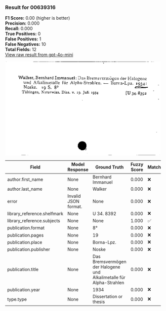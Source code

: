 ### Result for 00639316
**F1 Score:** 0.00 (higher is better)<br>**Precision:** 0.000<br>**Recall:** 0.000<br>**True Positives:** 0<br>**False Positives:** 1<br>**False Negatives:** 10<br>**Total Fields:** 12<br>[View raw result from gpt-4o-mini](https://github.com/RISE-UNIBAS/humanities_data_benchmark/blob/main/results/2025-10-03/T0164/request_T0164_00639316.json)

<img src="https://github.com/RISE-UNIBAS/humanities_data_benchmark/blob/main/benchmarks/zettelkatalog/images/00639316.jpg?raw=true" alt="00639316" width="600px">

| Field | Model Response | Ground Truth | Fuzzy Score | Match |
|-------|----------------|--------------|-------------|-------|
| author.first_name | None | Bernhard Immanuel | 0.000 | ❌ |
| author.last_name | None | Walker | 0.000 | ❌ |
| error | Invalid JSON format. | None | 0.000 | ❌ |
| library_reference.shelfmark | None | U 34. 8392 | 0.000 | ❌ |
| library_reference.subjects | None | None | 1.000 | ✅ |
| publication.format | None | 8° | 0.000 | ❌ |
| publication.pages | None | 19 | 0.000 | ❌ |
| publication.place | None | Borna-Lpz. | 0.000 | ❌ |
| publication.publisher | None | Noske | 0.000 | ❌ |
| publication.title | None | Das Bremsvermögen der Halogene und Alkalimetalle für Alpha-Strahlen | 0.000 | ❌ |
| publication.year | None | 1934 | 0.000 | ❌ |
| type.type | None | Dissertation or thesis | 0.000 | ❌ |
